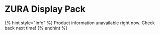 # ZURA Display Pack

{% hint style="info" %}
Product information unavailable right now. Check back next time!
{% endhint %}


